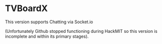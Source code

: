 # TVBoardX 

This version supports Chatting via Socket.io

(Unfortunately Github stopped functioning during HackMIT so this version is incomplete and within its primary stages).

